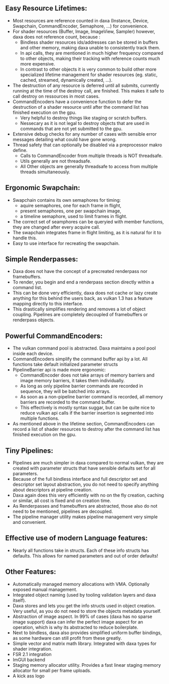 ## Easy Resource Lifetimes:
- Most resources are reference counted in daxa (Instance, Device, Swapchain, CommandEncoder, Semaphore, ...) for convenience.
- For shader resources (Buffer, Image, ImageView, Sampler) however, daxa does not reference count, because  :
  - Bindless shader resources ids/addresses can be stored in buffers and other memory, making daxa unable to consistently track them.
  - In api calls, they are mentioned in much higher frequency compared to other objects, making their tracking with reference counts much more expensive.
  - In contrast to other objects it is very common to build other more specialized lifetime management for shader resources (eg. static, cached, streamed, dynamically created, ...).
- The destruction of any resource is deferred until all submits, currently running at the time of the destroy call, are finished. This makes it safe to call destroy on ressources in most cases.
- CommandEncoders have a convenience function to defer the destruction of a shader resource until after the command list has finished execution on the gpu.
  - Very helpful to destroy things like staging or scratch buffers.
  - Nessecary as it is not legal to destroy objects that are used in commands that are not yet submitted to the gpu.
- Extensive debug checks for any number of cases with sensible error messages detailing what could have gone wrong.
- Thread safety that can optionally be disabled via a preprocessor makro define.
  - Calls to CommandEncoder from multiple threads is NOT threadsafe.
  - Utils generally are not threadsafe.
  - All Other objects are generally threadsafe to access from multiple threads simultaneously.

## Ergonomic Swapchain:
- Swapchain contains its own semaphores for timing:
  - aquire semaphores, one for each frame in flight,
  - present semaphores, one per swapchain image,
  - a timeline semaphore, used to limit frames in flight.
- The correct set of seamphores can be queryied with member functions, they are changed after every acquire call.
- The swapchain integrates frame in flight limiting, as it is natural for it to handle this.
- Easy to use interface for recreating the swapchain.

## Simple Renderpasses:
- Daxa does not have the concept of a precreated renderpass nor framebuffers.
- To render, you begin and end a renderpass section directly within a command list.
- This can be done very efficiently, daxa does not cache or lazy create anything for this behind the users back, as vulkan 1.3 has a feature mapping directly to this interface.
- This drastically simplifies rendering and removes a lot of object coupling. Pipelines are completely decoupled of framebuffers or renderpass objects.

## Powerful CommandEncoders:
- The vulkan command pool is abstracted. Daxa maintains a pool pool inside each device.
- CommandEncoders simplify the command buffer api by a lot. All functions take default initialized parameter structs
- PipelineBarrier api is made more ergonomic:
  - CommandEncoder does not take arrays of memory barriers and image memory barriers, it takes them individually.
  - As long as only pipeline barrier commands are recorded in sequence, they will be batched into arrays.
  - As soon as a non-pipeline barrier command is recorded, all memory barriers are recorded to the command buffer.
  - This effectively is mostly syntax suggar, but can be quite nice to reduce vulkan api calls if the barrier insertion is segmented into multiple functions.
- As mentioned above in the lifetime section, CommandEncoders can record a list of shader resources to destroy after the command list has finished execution on the gpu.

## Tiny Pipelines:
- Pipelines are much simpler in daxa compared to normal vulkan, they are created with parameter structs that have sensible defaults set for all parameters.
- Because of the full bindless interface and full descriptor set and descriptor set layout abstraction, you do not need to specify anything about descriptors at pipeline creation.
- Daxa again does this very efficiently with no on the fly creation, caching or similar, all cost is fixed and on creation time.
- As Renderpasses and framebuffers are abstracted, those also do not need to be mentioned, pipelines are decoupled.
- The pipeline manager utility makes pipeline management very simple and convenient.

## Effective use of modern Language features:
- Nearly all functions take in structs. Each of these info structs has defaults. This allows for named parameters and out of order defaults!

## Other Features:
- Automatically managed memory allocations with VMA. Optionally exposed manual management.
- Integrated object naming (used by tooling validation layers and daxa itself).
- Daxa stores and lets you get the info structs used in object creation. Very useful, as you do not need to store the objects metadata yourself.
- Abstraction of image aspect. In 99% of cases (daxa has no sparse image support) daxa can infer the perfect image aspect for an operation, which is why its abstracted to reduce boilerplate.
- Next to bindless, daxa also provides simplified uniform buffer bindings, as some hardware can still profit from these greatly. 
- Simple vector and matrix math library. Integrated with daxa types for shader integration.
- FSR 2.1 integration
- ImGUI backend
- Staging memory allocator utility. Provides a fast linear staging memory allocator for small per frame uploads.
- A kick ass logo
